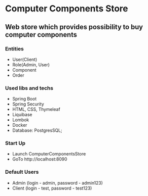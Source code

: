 # Computer Components Store

## Web store which provides possibility to buy computer components

### Entities

* User(Client)
* Role(Admin, User)
* Component
* Order

### Used libs and techs
* Spring Boot
* Spring Security
* HTML, CSS, Thymeleaf
* Liquibase
* Lombok
* Docker
* Database: PostgresSQL;

### Start Up

* Launch ComputerComponentsStore
* GoTo http://localhost:8090

### Default Users
* Admin (login - admin, password - admin123)
* Client (login - test, password - test123)

